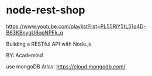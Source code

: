 # node-rest-shop

https://www.youtube.com/playlist?list=PL55RiY5tL51q4D-B63KBnygU6opNPFk_q

Building a RESTful API with Node.js

BY: Academind

use mongoDB Atlas: https://cloud.mongodb.com/
